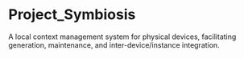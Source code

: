 # Project_Symbiosis
A local context management system for physical devices, facilitating generation, maintenance, and inter-device/instance integration.
